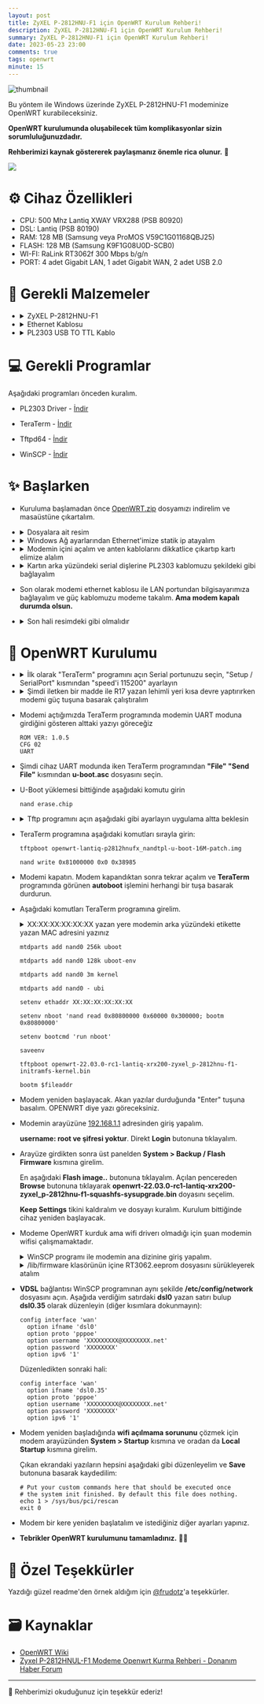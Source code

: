 ```yaml
---
layout: post
title: ZyXEL P-2812HNU-F1 için OpenWRT Kurulum Rehberi!
description: ZyXEL P-2812HNU-F1 için OpenWRT Kurulum Rehberi! 
summary: ZyXEL P-2812HNU-F1 için OpenWRT Kurulum Rehberi!
date: 2023-05-23 23:00
comments: true
tags: openwrt
minute: 15
--- 
```


![thumbnail](https://github.com/yucellmustafa/yucellmustafa.github.io/assets/49123562/332f5f41-1433-4839-8464-75fa2b844c34)

Bu yöntem ile Windows üzerinde ZyXEL P-2812HNU-F1 modeminize OpenWRT kurabileceksiniz.  

**OpenWRT kurulumunda oluşabilecek tüm komplikasyonlar sizin sorumluluğunuzdadır.**  

**Rehberimizi kaynak göstererek paylaşmanız önemle rica olunur.** 🙏

<p align="left">
  <a href="https://youtu.be/3NRZ06BoXCM"><img src="https://img.shields.io/badge/Youtube-Kurulum Video Rehberi-blue?logo=youtube&logoColor=white"/></a>
</p>
  

# ⚙️ Cihaz Özellikleri

- CPU: 500 Mhz Lantiq XWAY VRX288 (PSB 80920)
- DSL: Lantiq (PSB 80190)
- RAM: 128 MB (Samsung veya ProMOS V59C1G01168QBJ25)
- FLASH: 128 MB (Samsung K9F1G08U0D-SCB0)
- WI-FI: RaLink RT3062f 300 Mbps b/g/n
- PORT: 4 adet Gigabit LAN, 1 adet Gigabit WAN, 2 adet USB 2.0

# 🧰 Gerekli Malzemeler
- <details>
  <summary>ZyXEL P-2812HNU-F1</summary>

  <img src="https://github.com/yucellmustafa/yucellmustafa.github.io/assets/49123562/7fc65d77-1f57-4f8a-9003-6f398af3d8cc"/>
  </details>

- <details>
  <summary>Ethernet Kablosu</summary>

  <img src="https://github.com/yucellmustafa/yucellmustafa.github.io/assets/49123562/4a8732fd-f2fe-43d1-b53d-abbb5851714c"/>
  </details>

- <details>
  <summary>PL2303 USB TO TTL Kablo</summary>

  <img src="https://github.com/yucellmustafa/yucellmustafa.github.io/assets/49123562/30141ec2-75e7-428a-9db8-eed2b6bca5fc"/>
  </details>

# 💻 Gerekli Programlar
Aşağıdaki programları önceden kuralım.

- PL2303 Driver - [İndir](https://github.com/yucellmustafa/yucellmustafa.github.io/releases/download/v1.0/1-PL2303_Driver.exe)

- TeraTerm - [İndir](https://github.com/yucellmustafa/yucellmustafa.github.io/releases/download/v1.0/2-Teraterm-4.106.exe)

- Tftpd64 - [İndir](https://github.com/yucellmustafa/yucellmustafa.github.io/releases/download/v1.0/3-Tftpd64-4.64.exe)

- WinSCP - [İndir](https://github.com/yucellmustafa/yucellmustafa.github.io/releases/download/v1.0/4-WinSCP-5.21.7.exe)

# ✨ Başlarken

- Kuruluma başlamadan önce [OpenWRT.zip](https://github.com/yucellmustafa/yucellmustafa.github.io/releases/download/v1.0/openwrt.rar) dosyamızı indirelim ve masaüstüne çıkartalım.

- <details>
  <summary>Dosyalara ait resim</summary>

  <img src="https://github.com/yucellmustafa/yucellmustafa.github.io/assets/49123562/37bb289e-9b1c-4370-b664-db8223f9da96"/>
  </details>

- <details>
  <summary>Windows Ağ ayarlarından Ethernet'imize statik ip atayalım</summary>

  > Denetim Masası\Ağ ve Internet\Ağ Bağlantıları

  <img src="https://github.com/yucellmustafa/yucellmustafa.github.io/assets/49123562/fabd0c78-ce0d-43cf-aecd-32db26b4c642"/>
  </details>

- <details>
  <summary>Modemin içini açalım ve anten kablolarını dikkatlice çıkartıp kartı elimize alalım</summary>

  <img src="https://github.com/yucellmustafa/yucellmustafa.github.io/assets/49123562/95f29e74-a4ef-44fd-abe8-8c33c61f09f9"/>
  </details>

- <details>
  <summary>Kartın arka yüzündeki serial dişlerine PL2303 kablomuzu şekildeki gibi bağlayalım</summary>

  <img src="https://github.com/yucellmustafa/yucellmustafa.github.io/assets/49123562/e7ceec98-bc9f-4a2e-a2a4-bf45e73a99a6"/>
  
  (Tekli : Siyah) - Yeşil - Beyaz - (Kırmızıyı bağlama)

  <img src="https://github.com/yucellmustafa/yucellmustafa.github.io/assets/49123562/a533fd82-8392-434a-aaa9-7e51ed8b0c95"/>
  </details>

- Son olarak modemi ethernet kablosu ile LAN portundan bilgisayarımıza bağlayalım ve güç kablomuzu modeme takalım. **Ama modem kapalı durumda olsun.**

- <details>
  <summary>Son hali resimdeki gibi olmalıdır</summary>

  <img src="https://github.com/yucellmustafa/yucellmustafa.github.io/assets/49123562/83979089-e13b-4b2e-9322-97a7c31b59c8"/>
  </details>


# 🚀 OpenWRT Kurulumu

- <details>
  <summary>İlk olarak "TeraTerm" programını açın Serial portunuzu seçin, "Setup / SerialPort" kısmından "speed'i 115200" ayarlayın</summary>

  <img src="https://github.com/yucellmustafa/yucellmustafa.github.io/assets/49123562/53a575c2-8efe-4daf-b658-2d938128d737"/>

  <img src="https://github.com/yucellmustafa/yucellmustafa.github.io/assets/49123562/172624c2-6a6d-47e6-8a5f-facf3a83edfe"/>
  </details>

- <details>
  <summary>Şimdi iletken bir madde ile R17 yazan lehimli yeri kısa devre yaptırırken modemi güç tuşuna basarak çalıştıralım</summary>

  <img src="https://github.com/yucellmustafa/yucellmustafa.github.io/assets/49123562/9720016c-9f63-4631-a1ae-f7cc175b1ea5"/>
  </details>


- Modemi açtığımızda TeraTerm programında modemin UART moduna girdiğini gösteren alttaki yazıyı göreceğiz

  ```
  ROM VER: 1.0.5
  CFG 02
  UART
  ```
- Şimdi cihaz UART modunda iken TeraTerm programından **"File" "Send File"** kısmından **u-boot.asc** dosyasını seçin.

- U-Boot yüklemesi bittiğinde aşağıdaki komutu girin

  ```
  nand erase.chip
  ```

- <details>
  <summary>Tftp programını açın aşağıdaki gibi ayarlayın uygulama altta beklesin</summary>

  <img src="https://github.com/yucellmustafa/yucellmustafa.github.io/assets/49123562/bab17f97-3ee2-4406-ad55-8e62d181328e"/>
  </details>

- TeraTerm programına aşağıdaki komutları sırayla girin:
  ```
  tftpboot openwrt-lantiq-p2812hnufx_nandtpl-u-boot-16M-patch.img

  nand write 0x81000000 0x0 0x38985
  ```

- Modemi kapatın. Modem kapandıktan sonra tekrar açalım ve **TeraTerm** programında görünen **autoboot** işlemini herhangi bir tuşa basarak durdurun.

- Aşağıdaki komutları TeraTerm programına girelim. 

  <details>
  <summary>XX:XX:XX:XX:XX:XX yazan yere modemin arka yüzündeki etikette yazan MAC adresini yazınız</summary>

  <img src="https://github.com/yucellmustafa/yucellmustafa.github.io/assets/49123562/542616e2-61ab-418d-a43b-1ca51752da03"/>
  </details>

  ```
  mtdparts add nand0 256k uboot

  mtdparts add nand0 128k uboot-env

  mtdparts add nand0 3m kernel

  mtdparts add nand0 - ubi

  setenv ethaddr XX:XX:XX:XX:XX:XX

  setenv nboot 'nand read 0x80800000 0x60000 0x300000; bootm 0x80800000'

  setenv bootcmd 'run nboot'

  saveenv

  tftpboot openwrt-22.03.0-rc1-lantiq-xrx200-zyxel_p-2812hnu-f1-initramfs-kernel.bin

  bootm $fileaddr

  ```

- Modem yeniden başlayacak. Akan yazılar durduğunda "Enter" tuşuna basalım. OPENWRT diye yazı göreceksiniz.

- Modemin arayüzüne [192.168.1.1](http://192.168.1.1) adresinden giriş yapalım. 

  **username: root ve şifresi yoktur**. Direkt **Login** butonuna tıklayalım.

- Arayüze girdikten sonra üst panelden **System > Backup / Flash Firmware** kısmına girelim.

  En aşağıdaki **Flash image..** butonuna tıklayalım. Açılan pencereden **Browse** butonuna tıklayarak **openwrt-22.03.0-rc1-lantiq-xrx200-zyxel_p-2812hnu-f1-squashfs-sysupgrade.bin** doyasını seçelim.

  **Keep Settings** tikini kaldıralım ve dosyayı kuralım. Kurulum bittiğinde cihaz yeniden başlayacak.

- Modeme OpenWRT kurduk ama wifi driverı olmadığı için şuan modemin wifisi çalışmamaktadır.

  <details>
  <summary>WinSCP programı ile modemin ana dizinine giriş yapalım.</summary>

  <img src="https://github.com/yucellmustafa/yucellmustafa.github.io/assets/49123562/df4c4127-6850-45b7-9696-7b322a3a0ca9"/>
  </details>

  <details>
  <summary>/lib/firmware klasörünün içine RT3062.eeprom dosyasını sürükleyerek atalım</summary>

  <img src="https://github.com/yucellmustafa/yucellmustafa.github.io/assets/49123562/f31dec94-0536-4ffc-82ac-2c66fd10b2a4"/> 
  </details>

- **VDSL** bağlantısı WinSCP programınan aynı şekilde **/etc/config/network** dosyasını açın. Aşağıda verdiğim satırdaki **dsl0** yazan satırı bulup **dsl0.35** olarak düzenleyin (diğer kısımlara dokunmayın):

  ```
  config interface 'wan'
    option ifname 'dsl0'
    option proto 'pppoe'
    option username 'XXXXXXXXX@XXXXXXXX.net'
    option password 'XXXXXXXX'
    option ipv6 '1'
  ```

  Düzenledikten sonraki hali:
  ```
  config interface 'wan'
    option ifname 'dsl0.35'
    option proto 'pppoe'
    option username 'XXXXXXXXX@XXXXXXXX.net'
    option password 'XXXXXXXX'
    option ipv6 '1'
  ```

- Modem yeniden başladığında **wifi açılmama sorununu** çözmek için modem arayüzünden **System > Startup** kısmına ve oradan da **Local Startup** kısmına girelim. 

  Çıkan ekrandaki yazıların hepsini aşağıdaki gibi düzenleyelim ve **Save** butonuna basarak kaydedilim:

  ```
  # Put your custom commands here that should be executed once
  # the system init finished. By default this file does nothing.
  echo 1 > /sys/bus/pci/rescan
  exit 0
  ```

- Modem bir kere yeniden başlatalım ve istediğiniz diğer ayarları yapınız. 

- **Tebrikler OpenWRT kurulumunu tamamladınız.** 👏👏

# 💖 Özel Teşekkürler
Yazdığı güzel readme'den örnek aldığım için [@frudotz](https://github.com/frudotz)'a teşekkürler.  

# 🗃️ Kaynaklar
- [OpenWRT Wiki](https://openwrt.org/toh/zyxel/p-2812hnu-f1)
- [Zyxel P-2812HNUL-F1 Modeme Openwrt Kurma Rehberi - Donanım Haber Forum](https://forum.donanimhaber.com/zyxel-p-2812hnul-f1-modeme-openwrt-kurma-rehberi--134393534)

-----------
🎀 Rehberimizi okuduğunuz için teşekkür ederiz!  
